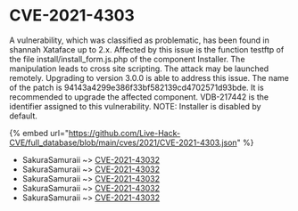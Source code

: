 # CVE-2021-4303

A vulnerability, which was classified as problematic, has been found in shannah Xataface up to 2.x. Affected by this issue is the function testftp of the file install/install_form.js.php of the component Installer. The manipulation leads to cross site scripting. The attack may be launched remotely. Upgrading to version 3.0.0 is able to address this issue. The name of the patch is 94143a4299e386f33bf582139cd4702571d93bde. It is recommended to upgrade the affected component. VDB-217442 is the identifier assigned to this vulnerability. NOTE: Installer is disabled by default.

{% embed url="https://github.com/Live-Hack-CVE/full_database/blob/main/cves/2021/CVE-2021-4303.json" %}


* SakuraSamuraii ~> [CVE-2021-43032](https://www.alice-snow.ru/2021/database/cve-2021-4303/cve-2021-43032-sakurasamuraii)
* SakuraSamuraii ~> [CVE-2021-43032](https://www.alice-snow.ru/2021/database/cve-2021-4303/cve-2021-43032-sakurasamuraii)
* SakuraSamuraii ~> [CVE-2021-43032](https://www.alice-snow.ru/2021/database/cve-2021-4303/cve-2021-43032-sakurasamuraii)
* SakuraSamuraii ~> [CVE-2021-43032](https://www.alice-snow.ru/2021/database/cve-2021-4303/cve-2021-43032-sakurasamuraii)
* SakuraSamuraii ~> [CVE-2021-43032](https://www.alice-snow.ru/2021/database/cve-2021-4303/cve-2021-43032-sakurasamuraii)